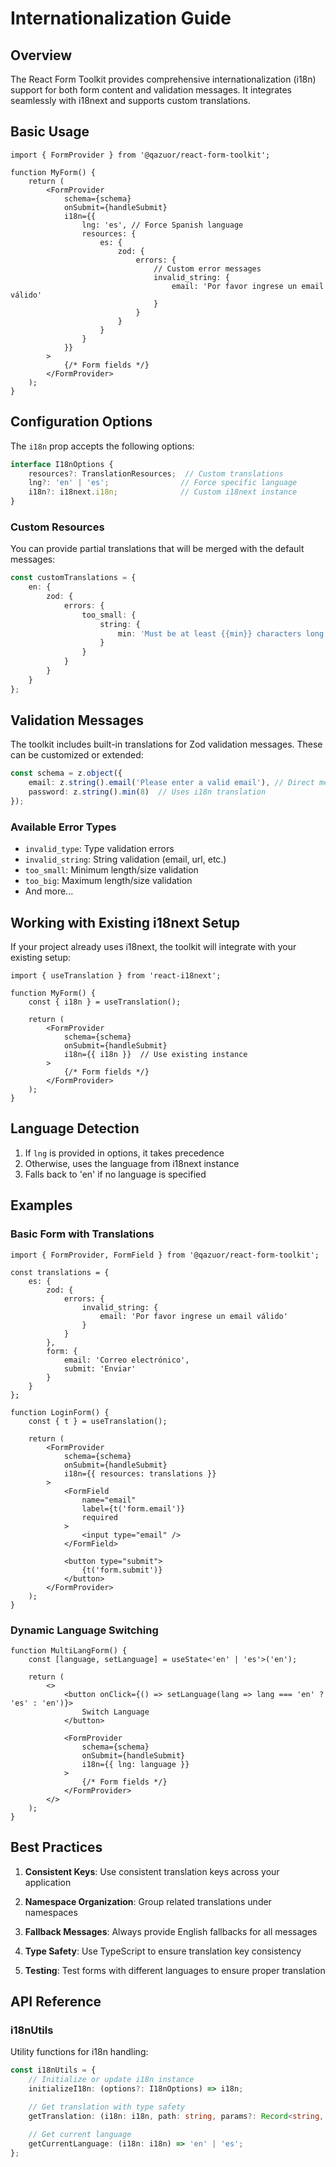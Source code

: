 # Internationalization Guide

## Overview

The React Form Toolkit provides comprehensive internationalization (i18n) support for both form content and validation messages. It integrates seamlessly with i18next and supports custom translations.

## Basic Usage

```tsx
import { FormProvider } from '@qazuor/react-form-toolkit';

function MyForm() {
    return (
        <FormProvider
            schema={schema}
            onSubmit={handleSubmit}
            i18n={{
                lng: 'es', // Force Spanish language
                resources: {
                    es: {
                        zod: {
                            errors: {
                                // Custom error messages
                                invalid_string: {
                                    email: 'Por favor ingrese un email válido'
                                }
                            }
                        }
                    }
                }
            }}
        >
            {/* Form fields */}
        </FormProvider>
    );
}
```

## Configuration Options

The `i18n` prop accepts the following options:

```typescript
interface I18nOptions {
    resources?: TranslationResources;  // Custom translations
    lng?: 'en' | 'es';                // Force specific language
    i18n?: i18next.i18n;              // Custom i18next instance
}
```

### Custom Resources

You can provide partial translations that will be merged with the default messages:

```typescript
const customTranslations = {
    en: {
        zod: {
            errors: {
                too_small: {
                    string: {
                        min: 'Must be at least {{min}} characters long'
                    }
                }
            }
        }
    }
};
```

## Validation Messages

The toolkit includes built-in translations for Zod validation messages. These can be customized or extended:

```typescript
const schema = z.object({
    email: z.string().email('Please enter a valid email'), // Direct message
    password: z.string().min(8)  // Uses i18n translation
});
```

### Available Error Types

- `invalid_type`: Type validation errors
- `invalid_string`: String validation (email, url, etc.)
- `too_small`: Minimum length/size validation
- `too_big`: Maximum length/size validation
- And more...

## Working with Existing i18next Setup

If your project already uses i18next, the toolkit will integrate with your existing setup:

```tsx
import { useTranslation } from 'react-i18next';

function MyForm() {
    const { i18n } = useTranslation();

    return (
        <FormProvider
            schema={schema}
            onSubmit={handleSubmit}
            i18n={{ i18n }}  // Use existing instance
        >
            {/* Form fields */}
        </FormProvider>
    );
}
```

## Language Detection

1. If `lng` is provided in options, it takes precedence
2. Otherwise, uses the language from i18next instance
3. Falls back to 'en' if no language is specified

## Examples

### Basic Form with Translations

```tsx
import { FormProvider, FormField } from '@qazuor/react-form-toolkit';

const translations = {
    es: {
        zod: {
            errors: {
                invalid_string: {
                    email: 'Por favor ingrese un email válido'
                }
            }
        },
        form: {
            email: 'Correo electrónico',
            submit: 'Enviar'
        }
    }
};

function LoginForm() {
    const { t } = useTranslation();

    return (
        <FormProvider
            schema={schema}
            onSubmit={handleSubmit}
            i18n={{ resources: translations }}
        >
            <FormField
                name="email"
                label={t('form.email')}
                required
            >
                <input type="email" />
            </FormField>

            <button type="submit">
                {t('form.submit')}
            </button>
        </FormProvider>
    );
}
```

### Dynamic Language Switching

```tsx
function MultiLangForm() {
    const [language, setLanguage] = useState<'en' | 'es'>('en');

    return (
        <>
            <button onClick={() => setLanguage(lang => lang === 'en' ? 'es' : 'en')}>
                Switch Language
            </button>

            <FormProvider
                schema={schema}
                onSubmit={handleSubmit}
                i18n={{ lng: language }}
            >
                {/* Form fields */}
            </FormProvider>
        </>
    );
}
```

## Best Practices

1. **Consistent Keys**: Use consistent translation keys across your application

2. **Namespace Organization**: Group related translations under namespaces

3. **Fallback Messages**: Always provide English fallbacks for all messages

4. **Type Safety**: Use TypeScript to ensure translation key consistency

5. **Testing**: Test forms with different languages to ensure proper translation

## API Reference

### i18nUtils

Utility functions for i18n handling:

```typescript
const i18nUtils = {
    // Initialize or update i18n instance
    initializeI18n: (options?: I18nOptions) => i18n;

    // Get translation with type safety
    getTranslation: (i18n: i18n, path: string, params?: Record<string, any>) => string;

    // Get current language
    getCurrentLanguage: (i18n: i18n) => 'en' | 'es';
};
```
